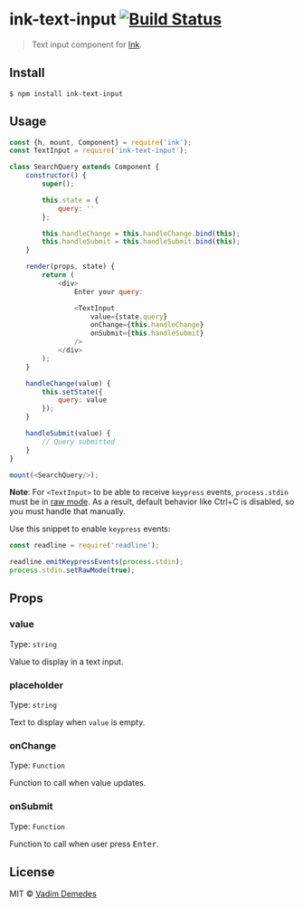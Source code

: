 # ink-text-input [![Build Status](https://travis-ci.org/vadimdemedes/ink-text-input.svg?branch=master)](https://travis-ci.org/vadimdemedes/ink-text-input)

> Text input component for [Ink](https://github.com/vadimdemedes/ink).


## Install

```
$ npm install ink-text-input
```


## Usage

```js
const {h, mount, Component} = require('ink');
const TextInput = require('ink-text-input');

class SearchQuery extends Component {
	constructor() {
		super();

		this.state = {
			query: ''
		};

		this.handleChange = this.handleChange.bind(this);
		this.handleSubmit = this.handleSubmit.bind(this);
	}

	render(props, state) {
		return (
			<div>
				Enter your query:

				<TextInput
					value={state.query}
					onChange={this.handleChange}
					onSubmit={this.handleSubmit}
				/>
			</div>
		);
	}

	handleChange(value) {
		this.setState({
			query: value
		});
	}

	handleSubmit(value) {
		// Query submitted
	}
}

mount(<SearchQuery/>);
```

**Note**: For `<TextInput>` to be able to receive `keypress` events, `process.stdin` must be in [raw mode](https://nodejs.org/api/tty.html#tty_readstream_setrawmode_mode). As a result, default behavior like Ctrl+C is disabled, so you must handle that manually.

Use this snippet to enable `keypress` events:

```js
const readline = require('readline');

readline.emitKeypressEvents(process.stdin);
process.stdin.setRawMode(true);
```


## Props

### value

Type: `string`

Value to display in a text input.

### placeholder

Type: `string`

Text to display when `value` is empty.

### onChange

Type: `Function`

Function to call when value updates.

### onSubmit

Type: `Function`

Function to call when user press <kbd>Enter</kbd>.


## License

MIT © [Vadim Demedes](https://github.com/vadimdemedes)
